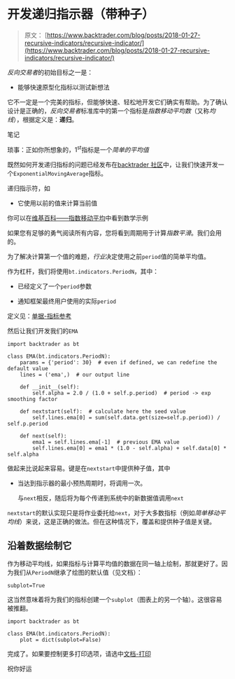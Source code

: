 # 开发递归指示器（带种子）

> 原文： [https://www.backtrader.com/blog/posts/2018-01-27-recursive-indicators/recursive-indicator/](https://www.backtrader.com/blog/posts/2018-01-27-recursive-indicators/recursive-indicator/)

*反向交易者*的初始目标之一是：

*   能够快速原型化指标以测试新想法

它不一定是一个完美的指标，但能够快速、轻松地开发它们确实有帮助。为了确认设计是正确的，*反向交易者*标准库中的第一个指标是*指数移动平均数*（又称*均线*），根据定义是：**递归**。

笔记

琐事：正如你所想象的，1<sup>st</sup>指标是一个*简单的平均值*

既然如何开发递归指标的问题已经发布在[backtrader 社区](https://community.backtrader.com/topic/833/indicator-values-before-period-kicks-in)中，让我们快速开发一个`ExponentialMovingAverage`指标。

递归指示符，如

*   它使用以前的值来计算当前值

你可以在[维基百科——指数移动平均](https://en.wikipedia.org/wiki/Moving_average#Exponential_moving_average)中看到数学示例

如果您有足够的勇气阅读所有内容，您将看到周期用于计算*指数平滑*。我们会用的。

为了解决计算第一个值的难题，*行业*决定使用之前`period`值的简单平均值。

作为杠杆，我们将使用`bt.indicators.PeriodN`，其中：

*   已经定义了一个`period`参数

*   通知框架最终用户使用的实际`period`

定义见：[单据-指标参考](https://www.backtrader.com/docu/indautoref.html)

然后让我们开发我们的`EMA`

```
import backtrader as bt

class EMA(bt.indicators.PeriodN):
    params = {'period': 30}  # even if defined, we can redefine the default value
    lines = ('ema',)  # our output line

    def __init__(self):
        self.alpha = 2.0 / (1.0 + self.p.period)  # period -> exp smoothing factor

    def nextstart(self):  # calculate here the seed value
        self.lines.ema[0] = sum(self.data.get(size=self.p.period)) / self.p.period

    def next(self):
        ema1 = self.lines.ema[-1]  # previous EMA value
        self.lines.ema[0] = ema1 * (1.0 - self.alpha) + self.data[0] * self.alpha 
```

做起来比说起来容易。键是在`nextstart`中提供种子值，其中

*   当达到指示器的最小预热周期时，将调用一次。

    与`next`相反，随后将为每个传递到系统中的新数据值调用`next`

`nextstart`的默认实现只是将作业委托给`next`，对于大多数指标（例如*简单移动平均线*）来说，这是正确的做法。但在这种情况下，覆盖和提供种子值是关键。

## 沿着数据绘制它

作为移动平均线，如果指标与计算平均值的数据在同一轴上绘制，那就更好了。因为我们从`PeriodN`继承了绘图的默认值（见文档）：

```
subplot=True 
```

这当然意味着将为我们的指标创建一个`subplot`（图表上的另一个轴）。这很容易被推翻。

```
import backtrader as bt

class EMA(bt.indicators.PeriodN):
    plot = dict(subplot=False) 
```

完成了。如果要控制更多打印选项，请选中[文档-打印](https://www.backtrader.com/docu/plotting/plotting.html)

祝你好运